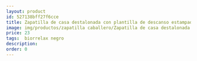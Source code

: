 ```yaml
---
layout: product
id: 527138bff27f6cce
title: Zapatilla de casa destalonada con plantilla de descanso estampada
image: img/productos/zapatilla caballero/Zapatilla de casa destalonada con plantilla de descanso estampada=23= biorrelax negro.webp
price: 23
tags:  biorrelax negro
description: 
order: 0
---
```

